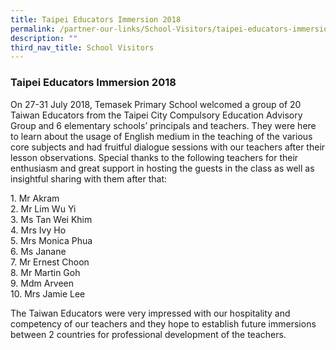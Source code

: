 ```yaml
---
title: Taipei Educators Immersion 2018
permalink: /partner-our-links/School-Visitors/taipei-educators-immersion-2018
description: ""
third_nav_title: School Visitors
---
```

### Taipei Educators Immersion 2018

On 27-31 July 2018, Temasek Primary School welcomed a group of 20 Taiwan Educators from the Taipei City Compulsory Education Advisory Group and 6 elementary schools’ principals and teachers. They were here to learn about the usage of English medium in the teaching of the various core subjects and had fruitful dialogue sessions with our teachers after their lesson observations. Special thanks to the following teachers for their enthusiasm and great support in hosting the guests in the class as well as insightful sharing with them after that:

1\.  Mr Akram
    <br>2\.  Mr Lim Wu Yi
    <br> 3.  Ms Tan Wei Khim
    <br>4.  Mrs Ivy Ho
    <br>5.  Mrs Monica Phua
    <br>6.  Ms Janane
    <br>7.  Mr Ernest Choon
    <br>8.  Mr Martin Goh
    <br>9.  Mdm Arveen
    <br>10.  Mrs Jamie Lee
    

The Taiwan Educators were very impressed with our hospitality and competency of our teachers and they hope to establish future immersions between 2 countries for professional development of the teachers.